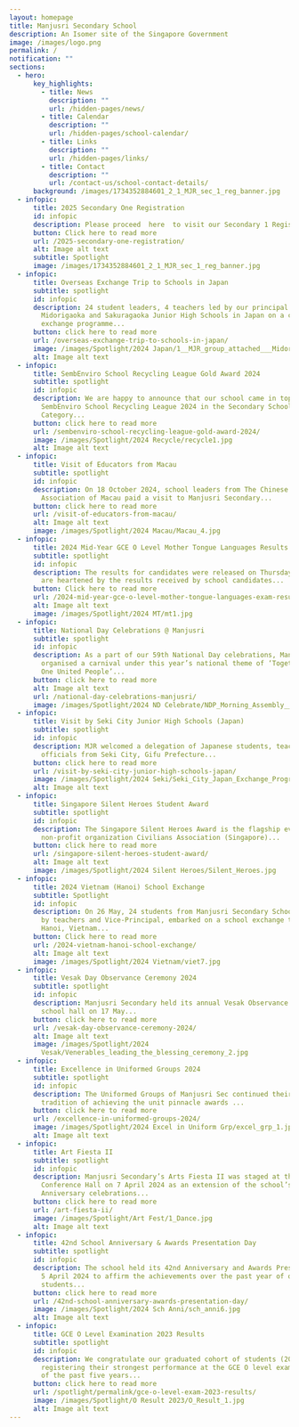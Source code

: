 ```yaml
---
layout: homepage
title: Manjusri Secondary School
description: An Isomer site of the Singapore Government
image: /images/logo.png
permalink: /
notification: ""
sections:
  - hero:
      key_highlights:
        - title: News
          description: ""
          url: /hidden-pages/news/
        - title: Calendar
          description: ""
          url: /hidden-pages/school-calendar/
        - title: Links
          description: ""
          url: /hidden-pages/links/
        - title: Contact
          description: ""
          url: /contact-us/school-contact-details/
      background: /images/1734352884601_2_1_MJR_sec_1_reg_banner.jpg
  - infopic:
      title: 2025 Secondary One Registration
      id: infopic
      description: Please proceed  here  to visit our Secondary 1 Registration Microsite.
      button: Click here to read more
      url: /2025-secondary-one-registration/
      alt: Image alt text
      subtitle: Spotlight
      image: /images/1734352884601_2_1_MJR_sec_1_reg_banner.jpg
  - infopic:
      title: Overseas Exchange Trip to Schools in Japan
      subtitle: spotlight
      id: infopic
      description: 24 student leaders, 4 teachers led by our principal visited
        Midorigaoka and Sakuragaoka Junior High Schools in Japan on a cultural
        exchange programme...
      button: click here to read more
      url: /overseas-exchange-trip-to-schools-in-japan/
      image: /images/Spotlight/2024 Japan/1__MJR_group_attached___Midorigaoka_JHS.jpg
      alt: Image alt text
  - infopic:
      title: SembEnviro School Recycling League Gold Award 2024
      subtitle: spotlight
      id: infopic
      description: We are happy to announce that our school came in top of the
        SembEnviro School Recycling League 2024 in the Secondary School
        Category...
      button: click here to read more
      url: /sembenviro-school-recycling-league-gold-award-2024/
      image: /images/Spotlight/2024 Recycle/recycle1.jpg
      alt: Image alt text
  - infopic:
      title: Visit of Educators from Macau
      subtitle: spotlight
      id: infopic
      description: On 18 October 2024, school leaders from The Chinese Educators’
        Association of Macau paid a visit to Manjusri Secondary...
      button: click here to read more
      url: /visit-of-educators-from-macau/
      alt: Image alt text
      image: /images/Spotlight/2024 Macau/Macau_4.jpg
  - infopic:
      title: 2024 Mid-Year GCE O Level Mother Tongue Languages Results
      subtitle: spotlight
      id: infopic
      description: The results for candidates were released on Thursday 22 August.  We
        are heartened by the results received by school candidates...
      button: Click here to read more
      url: /2024-mid-year-gce-o-level-mother-tongue-languages-exam-results/
      alt: Image alt text
      image: /images/Spotlight/2024 MT/mt1.jpg
  - infopic:
      title: National Day Celebrations @ Manjusri
      subtitle: spotlight
      id: infopic
      description: As a part of our 59th National Day celebrations, Manjusri Secondary
        organised a carnival under this year’s national theme of ‘Together, As
        One United People’...
      button: click here to read more
      alt: Image alt text
      url: /national-day-celebrations-manjusri/
      image: /images/Spotlight/2024 ND Celebrate/NDP_Morning_Assembly__5_.jpg
  - infopic:
      title: Visit by Seki City Junior High Schools (Japan)
      subtitle: spotlight
      id: infopic
      description: MJR welcomed a delegation of Japanese students, teachers and
        officials from Seki City, Gifu Prefecture...
      button: click here to read more
      url: /visit-by-seki-city-junior-high-schools-japan/
      image: /images/Spotlight/2024 Seki/Seki_City_Japan_Exchange_Programme__274_.jpg
      alt: Image alt text
  - infopic:
      title: Singapore Silent Heroes Student Award
      subtitle: spotlight
      id: infopic
      description: The Singapore Silent Heroes Award is the flagship event of
        non-profit organization Civilians Association (Singapore)...
      button: click here to read more
      url: /singapore-silent-heroes-student-award/
      alt: Image alt text
      image: /images/Spotlight/2024 Silent Heroes/Silent_Heroes.jpg
  - infopic:
      title: 2024 Vietnam (Hanoi) School Exchange
      subtitle: Spotlight
      id: infopic
      description: On 26 May, 24 students from Manjusri Secondary School, accompanied
        by teachers and Vice-Principal, embarked on a school exchange trip to
        Hanoi, Vietnam...
      button: Click here to read more
      url: /2024-vietnam-hanoi-school-exchange/
      alt: Image alt text
      image: /images/Spotlight/2024 Vietnam/viet7.jpg
  - infopic:
      title: Vesak Day Observance Ceremony 2024
      subtitle: spotlight
      id: infopic
      description: Manjusri Secondary held its annual Vesak Observance ceremony at the
        school hall on 17 May...
      button: click here to read more
      url: /vesak-day-observance-ceremony-2024/
      alt: Image alt text
      image: /images/Spotlight/2024
        Vesak/Venerables_leading_the_blessing_ceremony_2.jpg
  - infopic:
      title: Excellence in Uniformed Groups 2024
      subtitle: spotlight
      id: infopic
      description: The Uniformed Groups of Manjusri Sec continued their proud
        tradition of achieving the unit pinnacle awards ...
      button: click here to read more
      url: /excellence-in-uniformed-groups-2024/
      image: /images/Spotlight/2024 Excel in Uniform Grp/excel_grp_1.jpg
      alt: Image alt text
  - infopic:
      title: Art Fiesta II
      subtitle: spotlight
      id: infopic
      description: Manjusri Secondary’s Arts Fiesta II was staged at the Singapore
        Conference Hall on 7 April 2024 as an extension of the school’s 42nd
        Anniversary celebrations...
      button: click here to read more
      url: /art-fiesta-ii/
      image: /images/Spotlight/Art Fest/1_Dance.jpg
      alt: Image alt text
  - infopic:
      title: 42nd School Anniversary & Awards Presentation Day
      subtitle: spotlight
      id: infopic
      description: The school held its 42nd Anniversary and Awards Presentation Day on
        5 April 2024 to affirm the achievements over the past year of our
        students...
      button: click here to read more
      url: /42nd-school-anniversary-awards-presentation-day/
      image: /images/Spotlight/2024 Sch Anni/sch_anni6.jpg
      alt: Image alt text
  - infopic:
      title: GCE O Level Examination 2023 Results
      subtitle: spotlight
      id: infopic
      description: We congratulate our graduated cohort of students (2023) on
        registering their strongest performance at the GCE O level examinations
        of the past five years...
      button: click here to read more
      url: /spotlight/permalink/gce-o-level-exam-2023-results/
      image: /images/Spotlight/O Result 2023/O_Result_1.jpg
      alt: Image alt text
---
```

